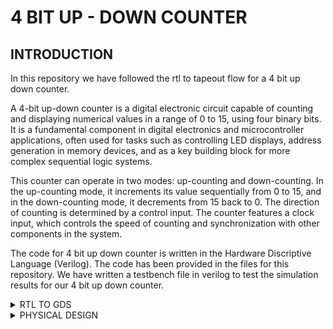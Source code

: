 # 4 BIT UP - DOWN COUNTER

## INTRODUCTION

In this repository we have followed the rtl to tapeout flow for a 4 bit up down counter. 

A 4-bit up-down counter is a digital electronic circuit capable of counting and displaying numerical values in a range of 0 to 15, using four binary bits. It is a fundamental component in digital electronics and microcontroller applications, often used for tasks such as controlling LED displays, address generation in memory devices, and as a key building block for more complex sequential logic systems.

This counter can operate in two modes: up-counting and down-counting. In the up-counting mode, it increments its value sequentially from 0 to 15, and in the down-counting mode, it decrements from 15 back to 0. The direction of counting is determined by a control input. The counter features a clock input, which controls the speed of counting and synchronization with other components in the system.

The code for 4 bit up down counter is written in the Hardware Discriptive Language (Verilog). The code has been provided in the files for this repository. We have written a testbench file in verilog to test the simulation results for our 4 bit up down counter.

<details><summary>RTL TO GDS </summary>
 
## SIMULATION RESULTS 

In order to compile the verilog design file and the verilog test bench file we have used the command

```iverilog 4bcounter.v 4bcounter_tb.v```

 This creates a ./a.out file in our directory 

![image](https://github.com/dishak14/pes_4bcounter/assets/92496153/4d7382f9-3999-4c0c-b662-a407c05b95f0)

run ```./a.out``` on the terminal to get the output.vcd file.

Now we will run this output.vcd file on gtkwave using the command 

```gtkwave output.vcd```

Hence, we get the following simulation results (Pre Synthesis simulation result )

![image](https://github.com/dishak14/pes_4bcounter/assets/92496153/cd254ea4-97ca-4100-8775-79689bd3ecd0)


## Synthesis result 

```yosys```

For reading the library : ```read_liberty -lib ../lib/sky130_fd_sc_hd__tt_025C_1v80.lib```

For reading the design: ```read_verilog 4bcounter.v```

```synth -top iiit_4bbc.v```


![image](https://github.com/dishak14/pes_4bcounter/assets/92496153/35f560ac-6221-48dc-a705-210f8cff3d68)

For generating netlist : ```abc -liberty ../lib/sky130_fd_sc_hd__tt_025C_1v80.lib```

![image](https://github.com/dishak14/pes_4bcounter/assets/92496153/e873d82d-66c2-4788-a744-b96808432f9a)

```show```

![image](https://github.com/dishak14/pes_4bcounter/assets/92496153/7d6a54ff-11af-4a79-84aa-a7d5376666b7)

## GLS Simulation

We run the .net file created after yosys synthesis and the testbench file using the iverilog command to generate a waveform and compare it with the waveform generated in the beginning.

we use the command : ``` iverilog ../my_lib/verilog_model/primitives.v ../my_lib/verilog_model/sky130_fd_sc_hd.v 4bcounter_net.v 4bcounter_tb.v ls ```

we again get the a.out file and we can run it on gtkwave as done previously to get the following results 

![image](https://github.com/dishak14/pes_4bcounter/assets/92496153/cd254ea4-97ca-4100-8775-79689bd3ecd0)



</details>

<details><summary> PHYSICAL DESIGN </summary>

# Physical Design using OpenLane
 
OpenLane is an open-source digital ASIC (Application-Specific Integrated Circuit) design flow framework used to automate the process of designing and fabricating digital integrated circuits. OpenLane aims to make custom ASIC design more accessible to a broader range of engineers and researchers.The goal of OpenLANE is to make the ASIC design flow more accessible to a broader community. By providing an open-source framework, it allows for collaboration, innovation, and knowledge sharing in the field of chip design. Additionally, it leverages the SkyWater 130nm process as a reference PDK, enabling users to create designs using this technology.
OpenLANE's automation helps reduce the barriers to ASIC design by providing a framework that streamlines the process.

For the physical design of the 4 bit counter, we will be working on a pdk variant called sky130_fd_sc_hd
* sky130 : is the process name
* fd : skywater foundary
* sc : standard cell
* hd(high density) : variant of pdk

## Preparing design directory for execution

* navigate to Openlane's design folder using ```cd Openlane/designs```.
* In this directory, make another directory which will be your design directory. In our case we have used ```mkdir pes_counter3```.
* In pes_counter3, write a config.json file.
  ![config](https://github.com/dishak14/pes_4bcounter/assets/92496153/fdb90120-0956-4a6a-889e-13090c2650da)
* Make another directory called src using ```mkdir src```. In this directory add your verilog design and give the same name as that of your directory (pes_counter3.v).
  By the end, your design ddirectory is supposed to look like this

![directory](https://github.com/dishak14/pes_4bcounter/assets/92496153/60df62c7-8fa7-4203-8b04-346e162e8a11)

## Opening Openlane terminal

* In the Openlane directory type, ```make mount```.
* Openlane contianer appears, type ```./flow.tcl -interactive```.
* Open openlane package using ```package require openlane 0.9```.

![openlane](https://github.com/dishak14/pes_4bcounter/assets/92496153/9447d164-8eec-44a5-9505-adb5d9cddad4)


## Synthesis 


* Use ```prep -design <design_directory>``` to prepare your design for running synthesis.
 

![prep_design](https://github.com/dishak14/pes_4bcounter/assets/92496153/47c3aca5-3df8-403f-8e03-b49bca9e6034)

* ```run_synthesis```
  
 ![synthesis](https://github.com/dishak14/pes_4bcounter/assets/92496153/b25ec04d-15c9-4594-b608-d980d5cf123f)

 Synthesis-log :

![synthesis1](https://github.com/dishak14/pes_4bcounter/assets/92496153/856e8eff-300d-426c-b303-008505351e5b)



![syyynthesis2](https://github.com/dishak14/pes_4bcounter/assets/92496153/0bec9d9b-87fa-4d3e-8e8d-60f18e295d1c)


![synthesis3](https://github.com/dishak14/pes_4bcounter/assets/92496153/c371cbe8-c46e-4427-9f96-8cb288cc1217)


![synthesis4](https://github.com/dishak14/pes_4bcounter/assets/92496153/f41837c8-ec94-4c71-a063-bc475d9f2591)

Sta-log

![stalog](https://github.com/dishak14/pes_4bcounter/assets/92496153/db8d9460-96e1-4af9-9e08-1f60329c9a6b)

![stalog2](https://github.com/dishak14/pes_4bcounter/assets/92496153/096c13ac-edb1-41bd-8f06-c92f1733f458)











</details>
